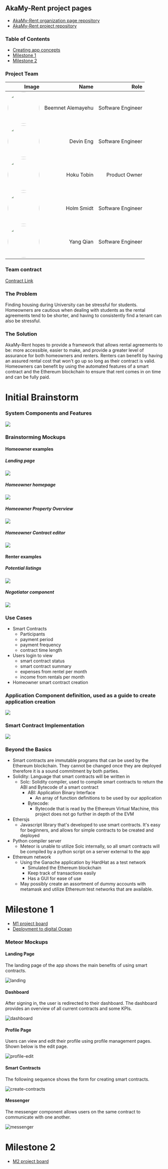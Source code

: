 <style type="text/css">
   th, td { text-align: right; }
</style>

## AkaMy-Rent project pages
- [AkaMy-Rent organization page repository](https://github.com/akamy-rent/akamy-rent.github.io)
- [AkaMy-Rent project repository](https://github.com/akamy-rent/akamy-rent)


### Table of Contents
- [Creating app concepts](#Initial-Brainstorm)
- [Milestone 1](#Milestone-1)
- [Milestone 2](#Milestone-2)

### Project Team

| Image                                                                                                                      | Name              | Role              |
|----------------------------------------------------------------------------------------------------------------------------|-------------------|-------------------|
| <img src="https://avatars.githubusercontent.com/u/97714392?s=96&v=4" style="border-radius:50%" width="100" height="auto" > | Beemnet Alemayehu | Software Engineer  |
| <img src="https://avatars.githubusercontent.com/u/89666809?s=96&v=4" style="border-radius:50%" width="100" height="auto">  | Devin Eng         | Software Engineer |
| <img src="https://avatars.githubusercontent.com/u/35468353?s=96&v=4" style="border-radius:50%" width="100" height="auto">  | Hoku Tobin        | Product Owner     |
| <img src="https://avatars.githubusercontent.com/u/5220099?s=96&v=4" style="border-radius:50%" width="100" height="auto">   | Holm Smidt        | Software Engineer |
| <img src="https://avatars.githubusercontent.com/u/46771381?s=96&v=4" style="border-radius:50%" width="100" height="auto">                           | Yang Qian         | Software Engineer |

### Team contract
[Contract Link](https://docs.google.com/document/d/1h5UtweWjmoHZck7WArDCLBgyvddvCbIGD888rXcvB6Y/edit?usp=sharing)

### The Problem

Finding housing during University can be stressful for students. Homeowners are cautious when dealing with students as the rental agreements tend to be shorter, and having to consistently find a tenant can also be stressful.

### The Solution
AkaMy-Rent hopes to provide a framework that allows rental agreements to be: more accessible, easier to make, and provide a greater level of assurance for both homeowners and renters. Renters can benefit by having an assured rental cost that won't go up so long as their contract is valid. Homeowners can benefit by using the automated features of a smart contract and the Ethereum blockchain to ensure that rent comes in on time and can be fully paid.

# Initial Brainstorm


### System Components and Features

<img src="./docs/concept/system-components.png">

### Brainstorming Mockups

<h4>Homeowner examples</h4>

<h5>Landing page</h5>
<img src="./docs/mockups/landing.png">

<h5>Homeowner homepage</h5>
<img src="./docs/mockups/homeowner-login.png">

<h5>Homeowner Property Overview</h5>
<img src="./docs/mockups/homeowner-rentals.png">

<h5>Homeowner Contract editor</h5>
<img src="./docs/mockups/contract-editor.png">

<h4>Renter examples</h4>

<h5>Potential listings</h5>
<img src="./docs/mockups/listings.png">

<h5>Negotiator component</h5>
<img src="./docs/mockups/contract-negotiator.png">

### Use Cases

- Smart Contracts
  - Participants
  - payment period
  - payment frequency
  - contract time length
- Users login to view
  - smart contract status
  - smart contract summary
  - expenses from rentel per month
  - income from rentals per month
- Homeowner smart contract creation

### Application Component definition, used as a guide to create application creation
<img src="./docs/concept/component-definition.png">

### Smart Contract Implementation

<img src="./docs/concept/smart-contract-implementation.png">

### Beyond the Basics

- Smart contracts are immutable programs that can be used by the Ethereum blockchain. They cannot be changed once they are deployed therefore it is a sound commitment by both parties. 
- Solidity: Language that smart contracts will be written in
  - Solc: Solidity compiler, used to compile smart contracts to return the ABI and Bytecode of a smart contract
    - ABI: Application Binary Interface
      - An array of function definitions to be used by our application
    - Bytecode:
      - Bytecode that is read by the Ethereum Virtual Machine, this project does not go further in depth of the EVM
- Ethersjs
  - Javascript library that's developed to use smart contracts. It's easy for beginners, and allows for simple contracts to be created and deployed
- Python compiler server
  - Meteor is unable to utilize Solc internally, so all smart contracts will be compiled by a python script on a server external to the app
- Ethereum network
  - Using the Ganache application by HardHat as a test network
    - Simulated the Ethereum blockchain
    - Keep track of transactions easily 
    - Has a GUI for ease of use
  - May possibly create an assortment of dummy accounts with metamask and utilize Ethereum test networks that are available. 

# Milestone 1
- [M1 project board](https://github.com/akamy-rent/akamy-rent/projects/1)
- [Deployment to digital Ocean](http://161.35.148.180)

### Meteor Mockups
#### Landing Page
The landing page of the app shows the main benefits of using smart contracts. 

![landing](./docs/mockups/20220414_landing.png)

#### Dashboard

After signing in, the user is redirected to their dashboard. The dashboard provides an overview of all current contracts and some KPIs.

![dashboard](./docs/mockups/20220414_dashboard.png)

#### Profile Page

Users can view and edit their profile using profile management pages. Shown below is the edit page.

![profile-edit](./docs/mockups/20220414_edit-profile.png)

#### Smart Contracts
The following sequence shows the form for creating smart contracts. 

![create-contracts](./docs/mockups/20220414_contract-create_mockup.gif)

#### Messenger
The messenger component allows users on the same contract to communicate with one another. 

![messenger](./docs/mockups/20220414_messenger_mockup.gif)

# Milestone 2
- [M2 project board](https://github.com/akamy-rent/akamy-rent/projects/2)

